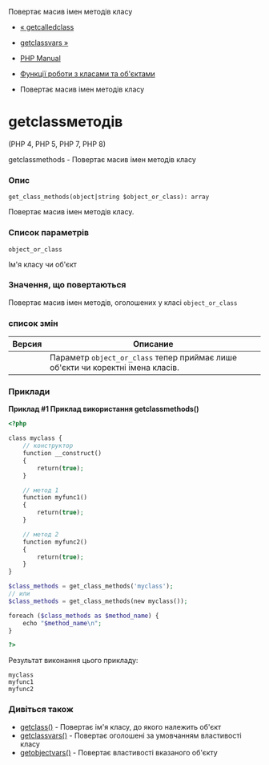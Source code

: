 Повертає масив імен методів класу

-   [« getcalledclass](function.get-called-class.html)
    
-   [getclassvars »](function.get-class-vars.html)
    
-   [PHP Manual](index.html)
    
-   [Функції роботи з класами та об'єктами](ref.classobj.html)
    
-   Повертає масив імен методів класу
    

# getclassметодів

(PHP 4, PHP 5, PHP 7, PHP 8)

getclassmethods - Повертає масив імен методів класу

### Опис

```methodsynopsis
get_class_methods(object|string $object_or_class): array
```

Повертає масив імен методів класу.

### Список параметрів

`object_or_class`

Ім'я класу чи об'єкт

### Значення, що повертаються

Повертає масив імен методів, оголошених у класі `object_or_class`

### список змін

| Версия | Описание                                                                        |
|--------|---------------------------------------------------------------------------------|
|        | Параметр `object_or_class` тепер приймає лише об'єкти чи коректні імена класів. |

### Приклади

**Приклад #1 Приклад використання **getclassmethods()****

```php
<?php

class myclass {
    // конструктор
    function __construct()
    {
        return(true);
    }

    // метод 1
    function myfunc1()
    {
        return(true);
    }

    // метод 2
    function myfunc2()
    {
        return(true);
    }
}

$class_methods = get_class_methods('myclass');
// или
$class_methods = get_class_methods(new myclass());

foreach ($class_methods as $method_name) {
    echo "$method_name\n";
}

?>
```

Результат виконання цього прикладу:

```
myclass
myfunc1
myfunc2
```

### Дивіться також

-   [getclass()](function.get-class.html) - Повертає ім'я класу, до якого належить об'єкт
-   [getclassvars()](function.get-class-vars.html) - Повертає оголошені за умовчанням властивості класу
-   [getobjectvars()](function.get-object-vars.html) - Повертає властивості вказаного об'єкту